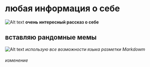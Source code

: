 # любая информация о себе
![Alt text](image.png)
__очень интересный рассказ о себе__ 

## вставляю рандомные мемы

![Alt text](image-1.png)
*использую все возможности языка разметки Markdowm*

###### изменение